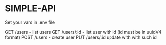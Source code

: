 # SIMPLE-API


Set your vars in .env file



GET /users - list users
GET /users/:id - list user with id (id must be in uuidV4 format)
POST /users - create user
PUT /users/:id update with with such id